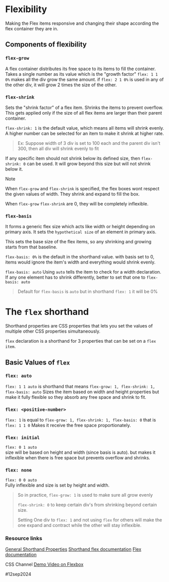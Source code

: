 
# Flexibility

Making the Flex items responsive and changing their shape according the flex container they are in.

## Components of flexibility
### `flex-grow` 
A flex container distributes its free space to its items to fill the container.
Takes a single number as its value which is the "growth factor"
`flex: 1 1 0%` makes all the div grow the same amount.
if `flex: 2 1 0%` is used in any of the other div, it will grow 2 times the size of the other.

### `flex-shrink`
Sets the "shrink factor" of a flex item. Shrinks the items to prevent overflow.
This gets applied only if the size of all flex items are larger than their parent container.

`flex-shrink: 1` is the default value, which means all items will shrink evenly. A higher number can be  selected for an item to make it shrink at higher rate.
>Ex: Suppose width of 3 div is set to 100 each and the parent div isn't 300, then all div will shrink evenly to fit

If any specific item should not shrink below its defined size, then `flex-shrink: 0` can be used. It will grow beyond this size but will not shrink below it.

>[!note]
>  When `flex-grow` and `flex-shrink` is specified, the flex boxes wont respect the given values of width. They shrink and expand to fill the box.
>  
>  When `flex-grow` `flex-shrink` are 0, they will be completely inflexible.

### `flex-basis`
It forms a generic flex size which acts like width or height depending on primary axis.
It sets the `hypothetical size` of an element in primary axis.

This sets the base size of the flex items, so any shrinking and growing starts from that baseline.

`flex-basis: 0%`  is the default in the shorthand value.
with basis set to 0, items would ignore the item's width and everything would shrink evenly.

`flex-basis: auto` Using `auto` tells the item to check for a width declaration. 
If any one element has to shrink differently, better to set that one to `flex-basis: auto`

> Default for `flex-basis` is `auto`   but in shorthand `flex: 1` it will be 0%


# The `flex` shorthand
Shorthand properties are CSS properties that lets you set the values of multiple other CSS properties simultaneously.

`flex` declaration is a shorthand for 3 properties that can be set on a `flex item`.


## Basic Values of `flex` 

### `flex: auto`
`flex: 1 1 auto`
is shorthand that means `flex-grow: 1, flex-shrink: 1, flex-basis: auto`
Sizes the item based on width and height properties but make it fully flexible so they absorb any free space and shrink to fit.

### `flex: <positive-number>`
`flex: 1`   is equal to  `flex-grow: 1, flex-shrink: 1, flex-basis: 0`
that is `flex: 1 1 0`
Makes it receive the free space proportionately.

### `flex: initial`
`flex: 0 1 auto`     
size will be based on height and width (since basis is auto). but makes it inflexible when there is free space but prevents overflow and shrinks.

### `flex: none`
`flex: 0 0 auto`  
Fully inflexible and size is set by height and width.




> So in practice, 
> `flex-grow: 1` is used to make sure all grow evenly
> 
>`flex-shrink: 0` to keep certain div's from shrinking beyond certain size.
>
> Setting One div to `flex: 1` and not using `flex` for others will make the one expand and contract while the other will stay inflexible.  


### Resource links

[General Shorthand Properties](https://developer.mozilla.org/en-US/docs/Web/CSS/Shorthand_properties)
[Shorthand flex documentation](https://www.w3.org/TR/css-flexbox-1/#flex-common)
[Flex documentation](https://developer.mozilla.org/en-US/docs/Web/CSS/flex)

CSS Channel [Demo Video on Flexbox](https://www.youtube.com/watch?v=u044iM9xsWU&t=1s) 


#12sep2024 